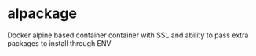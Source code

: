 # alpackage
Docker alpine based container container with SSL and ability to pass extra packages to install through ENV
